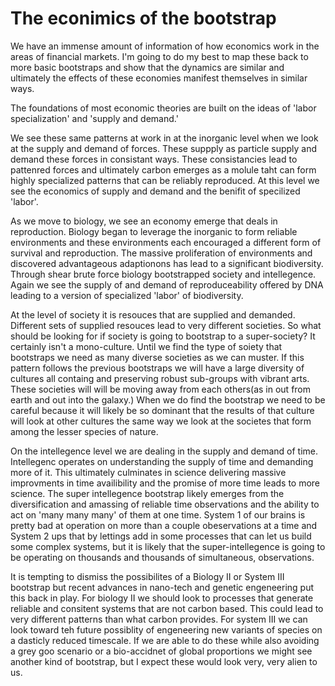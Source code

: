 # The econimics of the bootstrap

We have an immense amount of information of how economics work in the areas of financial markets.  I'm going to do my best to map these back to more basic bootstraps and show that the dynamics are similar and ultimately the effects of these economies manifest themselves in similar ways.

The foundations of most economic theories are built on the ideas of 'labor specialization' and 'supply and demand.'

We see these same patterns at work in at the inorganic level when we look at the supply and demand of forces.  These suppply as particle supply and demand these forces in consistant ways.  These consistancies lead to pattenred forces and ultimately carbon emerges as a molule taht can form highly specialized patterns that can be reliably reproduced.  At this level we see the economics of supply and demand and the benifit of specilized 'labor'.

As we move to biology, we see an economy emerge that deals in reproduction.  Biology began to leverage the inorganic to form reliable environments and these environments each encouraged a different form of survival and reproduction.  The massive proliferation of environments and discovered advantageous adaptionons has lead to a significant biodiversity.  Through shear brute force biology bootstrapped society and intellegence.  Again we see the supply of and demand of reproduceability offered by DNA leading to a version of specialized 'labor' of biodiversity.

At the level of society it is resouces that are supplied and demanded. Different sets of supplied resouces lead to very different societies.  So what should be looking for if society is going to bootstrap to a super-society?  It certainly isn't a mono-culture.  Until we find the type of soiety that bootstraps we need as many diverse societies as we can muster.  If this pattern follows the previous bootstraps we will have a large diversity of cultures all containg and preserving robust sub-groups with vibrant arts. These societies will will be moving away from each others(as in out from earth and out into the galaxy.)  When we do find the bootstrap we need to be careful because it will likely be so dominant that the results of that culture will look at other cultures the same way we look at the societes that form among the lesser species of nature.

On the intellegence level we are dealing in the supply and demand of time.  Intellegenc operates on understanding the supply of time and demanding more of it.  This ultimately culminates in science delivering massive improvments in time availibility and the promise of more time leads to more science.  The super intellegence bootstrap likely emerges from the diversification and amassing of reliable time observations and the ability to act on 'many many many' of them at one time.  System 1 of our brains is pretty bad at operation on more than a couple obeservations at a time and System 2 ups that by lettings add in some processes that can let us build some complex systems, but it is likely that the super-intellegence is going to be operating on thousands and thousands of simultaneous, observations.

It is tempting to dismiss the possibilites of a Biology II or System III bootstrap but recent advances in nano-tech and genetic engeneering put this back in play.  For biology II we should look to processes that generate reliable and consitent systems that are not carbon based.  This could lead to very different patterns than what carbon provides. For system III we can look toward teh future possiblity of engeneering new variants of species on a dasticly reduced timescale.  If we are able to do these while also avoiding a grey goo scenario or a bio-accidnet of global proportions we might see another kind of bootstrap, but I expect these would look very, very alien to us.




